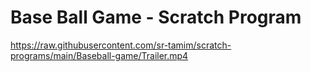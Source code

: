# Base Ball Game - Scratch Program

https://raw.githubusercontent.com/sr-tamim/scratch-programs/main/Baseball-game/Trailer.mp4